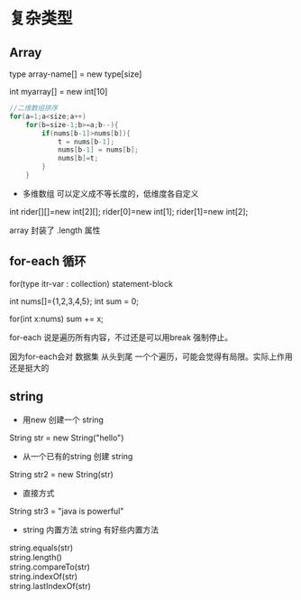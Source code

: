 # 复杂类型

## Array

type array-name[] = new type[size]

int myarray[] = new int[10]

```java
//二维数组排序
for(a=1;a<size;a++)
    for(b=size-1;b>=a;b--){
        if(nums[b-1]>nums[b]){
            t = nums[b-1];
            nums[b-1] = nums[b];
            nums[b]=t;
        }
    }
```

- 多维数组 可以定义成不等长度的，低维度各自定义

int rider[][]=new int[2][];
rider[0]=new int[1];
rider[1]=new int[2];

array 封装了 .length 属性

## for-each 循环

for(type itr-var : collection) statement-block

int nums[]={1,2,3,4,5};
int sum = 0;

for(int x:nums) sum += x;

for-each 说是遍历所有内容，不过还是可以用break 强制停止。

因为for-each会对 数据集 从头到尾 一个个遍历，可能会觉得有局限。实际上作用还是挺大的

## string

- 用new 创建一个 string

String str = new String("hello")

- 从一个已有的string 创建 string

String str2 = new String(str)

- 直接方式

String str3 = "java is powerful"

- string 内置方法
string 有好些内置方法

string.equals(str)\
string.length()\
string.compareTo(str)\
string.indexOf(str)\
string.lastIndexOf(str)
